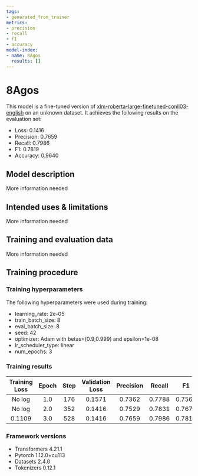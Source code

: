 ```yaml
---
tags:
- generated_from_trainer
metrics:
- precision
- recall
- f1
- accuracy
model-index:
- name: 8Agos
  results: []
---
```


<!-- This model card has been generated automatically according to the information the Trainer had access to. You
should probably proofread and complete it, then remove this comment. -->

# 8Agos

This model is a fine-tuned version of [xlm-roberta-large-finetuned-conll03-english](https://huggingface.co/xlm-roberta-large-finetuned-conll03-english) on an unknown dataset.
It achieves the following results on the evaluation set:
- Loss: 0.1416
- Precision: 0.7659
- Recall: 0.7986
- F1: 0.7819
- Accuracy: 0.9640

## Model description

More information needed

## Intended uses & limitations

More information needed

## Training and evaluation data

More information needed

## Training procedure

### Training hyperparameters

The following hyperparameters were used during training:
- learning_rate: 2e-05
- train_batch_size: 8
- eval_batch_size: 8
- seed: 42
- optimizer: Adam with betas=(0.9,0.999) and epsilon=1e-08
- lr_scheduler_type: linear
- num_epochs: 3

### Training results

| Training Loss | Epoch | Step | Validation Loss | Precision | Recall | F1     | Accuracy |
|:-------------:|:-----:|:----:|:---------------:|:---------:|:------:|:------:|:--------:|
| No log        | 1.0   | 176  | 0.1571          | 0.7362    | 0.7788 | 0.7569 | 0.9593   |
| No log        | 2.0   | 352  | 0.1416          | 0.7529    | 0.7831 | 0.7677 | 0.9624   |
| 0.1109        | 3.0   | 528  | 0.1416          | 0.7659    | 0.7986 | 0.7819 | 0.9640   |


### Framework versions

- Transformers 4.21.1
- Pytorch 1.12.0+cu113
- Datasets 2.4.0
- Tokenizers 0.12.1
